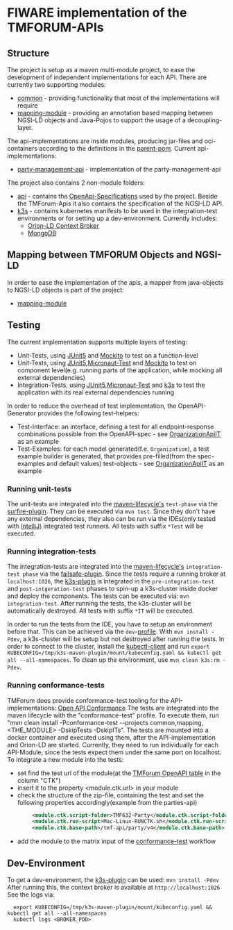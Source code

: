 # FIWARE implementation of the TMFORUM-APIs


## Structure

The project is setup as a maven multi-module project, to ease the development of independent implementations for each API. 
There are currently two supporting modules:
- [common](common) - providing functionality that most of the implementations will require
- [mapping-module](mapping) - providing an annotation based mapping between NGSI-LD objects and Java-Pojos to support the usage of a decoupling-layer.

The api-implementations are inside modules, producing jar-files and oci-containers according to the definitions in the [parent-pom](pom.xml). 
Current api-implementations:
- [party-management-api](party) - implementation of the party-management-api

The project also contains 2 non-module folders:
- [api](api) - contains the [OpenApi-Specifications](https://spec.openapis.org/oas/v3.1.0) used by the project. Beside the TMForum-Apis it also contains the specification of the NGSI-LD API.
- [k3s](k3s) - contains kubernetes manifests to be used in the integration-test environments or for setting up a dev-environment. Currently includes:
  - [Orion-LD Context Broker](https://github.com/FIWARE/context.Orion-LD)
  - [MongoDB](https://www.mongodb.com/)
  
## Mapping between TMFORUM Objects and NGSI-LD

In order to ease the implementation of the apis, a mapper from java-objects to NGSI-LD objects is part of the project:
- [mapping-module](mapping)

## Testing

The current implementation supports multiple layers of testing:
- Unit-Tests, using [JUnit5](https://junit.org/junit5/docs/current/user-guide/) and [Mockito](https://site.mockito.org/) to test on a function-level
- Unit-Tests, using [JUnit5](https://junit.org/junit5/docs/current/user-guide/),[Micronaut-Test](https://micronaut-projects.github.io/micronaut-test/latest/guide/) and [Mockito](https://site.mockito.org/) to test on component level(e.g. running parts of the application, while mocking all external dependencies)
- Integration-Tests, using [JUnit5](https://junit.org/junit5/docs/current/user-guide/),[Micronaut-Test](https://micronaut-projects.github.io/micronaut-test/latest/guide/) and [k3s](https://k3s.io/) to test the application with its real external dependencies running

In order to reduce the overhead of test implementation, the OpenAPI-Generator provides the following test-helpers:
- Test-Interface: an interface, defining a test for all endpoint-response combinations possible from the OpenAPI-spec - see [OrganizationApiIT](party/src/test/java/org.fiware.tmforum.party/OrganizationApiIT.java) as an example
- Test-Examples: for each model generated(f.e. ```Organization```), a test example builder is generated, that provides pre-filled(from the spec-examples and default values) test-objects - see   [OrganizationApiIT](party/src/test/java/org.fiware.tmforum.party/OrganizationApiIT.java) as an example

### Running unit-tests

The unit-tests are integrated into the [maven-lifecycle's](https://maven.apache.org/guides/introduction/introduction-to-the-lifecycle.html) ```test-phase``` via the [surfire-plugin](https://maven.apache.org/surefire/maven-surefire-plugin/).
They can be executed via ```mvn test```. Since they don't have any external dependencies, they also can be run via the IDEs(only tested with [IntelliJ](https://www.jetbrains.com/idea/)) integrated test runners.
All tests with suffix ```*Test``` will be executed.

### Running integration-tests

The integration-tests are integrated into the [maven-lifecycle's](https://maven.apache.org/guides/introduction/introduction-to-the-lifecycle.html) ```integration-test phase``` via the [failsafe-plugin](https://maven.apache.org/surefire/maven-failsafe-plugin/). Since the 
tests require a running broker at ```localhost:1026```, the [k3s-plugin](https://github.com/kokuwaio/k3s-maven-plugin) is integrated in the ```pre-integration-test``` and ```post-intgeration-test``` phases to spin-up a k3s-cluster inside docker and deploy the components.
The tests can be executed via: ```mvn integration-test```. After running the tests, the k3s-cluster will be automatically destroyed.
All tests with suffix ```*IT``` will be executed.

In order to run the tests from the IDE, you have to setup an environment before that. This can be achieved via the ```dev```-[profile](https://maven.apache.org/guides/introduction/introduction-to-profiles.html).
With ```mvn install -Pdev```, a k3s-cluster will be setup but not destroyed after running the tests. 
In order to connect to the cluster, install the [kubectl-client](https://kubernetes.io/docs/tasks/tools/#kubectl) and run ```export KUBECONFIG=/tmp/k3s-maven-plugin/mount/kubeconfig.yaml && kubectl get all --all-namespaces```.
To clean up the environment, use ```mvn clean k3s:rm -Pdev```.

### Running conformance-tests

TMForum does provide conformance-test tooling for the API-implementations: [Open API Conformance](https://projects.tmforum.org/wiki/display/API/Open+API+Conformance)
The tests are integrated into the maven lifecycle with the "conformance-test" profile. To execute them, run "mvn clean install -Pconformance-test --projects common,mapping,<THE_MODULE> -DskipTests -DskipITs".
The tests are mounted into a docker container and executed using them, after the API-implementation and Orion-LD are started. Currently, they need to run individually for each API-Module, since the tests expect
them under the same port on localhost.
To integrate a new module into the tests:
- set find the test url of the module(at the [TMForum OpenAPI table](https://projects.tmforum.org/wiki/display/API/Open+API+Table) in the column "CTK")
- insert it to the property <module.ctk.url> in your module
- check the structure of the zip-file, containing the test and set the following properties accordingly(example from the parties-api)
```xml
        <module.ctk.script-folder>TMF632-Party</module.ctk.script-folder>
        <module.ctk.run-script>Mac-Linux-RUNCTK.sh</module.ctk.run-script>
        <module.ctk.base-path>/tmf-api/party/v4</module.ctk.base-path>
```
- add the module to the matrix input of the [conformance-test](.github/workflows/conformance-test.yaml) workflow

## Dev-Environment

To get a dev-environment, the [k3s-plugin](https://github.com/kokuwaio/k3s-maven-plugin) can be used: ```mvn install -Pdev```
After running this, the context broker is available at ```http://localhost:1026```
See the logs via:
```
  export KUBECONFIG=/tmp/k3s-maven-plugin/mount/kubeconfig.yaml && kubectl get all --all-namespaces
  kubectl logs <BROKER_POD>
```
